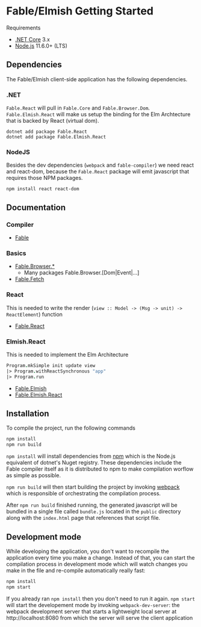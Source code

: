 # Fable/Elmish Getting Started

Requirements

 - [.NET Core](https://www.microsoft.com/net/download) 3.x
 - [Node.js](https://nodejs.org/en/) 11.6.0+ (LTS)

## Dependencies

The Fable/Elmish client-side application has the following dependencies.

### .NET

`Fable.React` will pull in `Fable.Core` and `Fable.Browser.Dom`. `Fable.Elmish.React` will make us setup the binding for the Elm Archtecture that is backed by React (virtual dom).

```
dotnet add package Fable.React
dotnet add package Fable.Elmish.React
```

### NodeJS

Besides the dev dependencies (`webpack` and `fable-compiler`) we need react and react-dom, because the `Fable.React` package will emit javascript that requires those NPM packages.

```
npm install react react-dom
```

## Documentation

### Compiler

* [Fable](https://github.com/fable-compiler/Fable)

### Basics

* [Fable.Browser.*](https://github.com/fable-compiler/fable-browser)
  * Many packages Fable.Browser.[Dom|Event|...]
* [Fable.Fetch](https://github.com/fable-compiler/fable-fetch)

### React

This is needed to write the render (`view :: Model -> (Msg -> unit) -> ReactElement`) function

* [Fable.React](https://github.com/fable-compiler/fable-react)

### Elmish.React

This is needed to implement the Elm Architecture

```fsharp
Program.mkSimple init update view
|> Program.withReactSynchronous "app"
|> Program.run
```

* [Fable.Elmish](https://github.com/elmish/elmish)
* [Fable.Elmish.React](https://github.com/elmish/react)

## Installation

To compile the project, run the following commands

```bash
npm install
npm run build
```
`npm install` will install dependencies from [npm](https://www.npmjs.com/) which is the Node.js equivalent of dotnet's Nuget registry. These dependencies include the Fable compiler itself as it is distributed to npm to make compilation worflow as simple as possible.

`npm run build` will then start building the project by invoking [webpack](https://webpack.js.org/) which is responsible of orchestrating the compilation process.

After `npm run build` finished running, the generated javascript will be bundled in a single file called `bundle.js` located in the `public` directory along with the `index.html` page that references that script file.

## Development mode

While developing the application, you don't want to recompile the application every time you make a change. Instead of that, you can start the compilation process in development mode which will watch changes you make in the file and re-compile automatically really fast:
```bash
npm install
npm start
```

If you already ran `npm install` then you don't need to run it again. `npm start` will start the developement mode by invoking `webpack-dev-server`: the webpack development server that starts a lightweight local server at http://localhost:8080 from which the server will serve the client application
